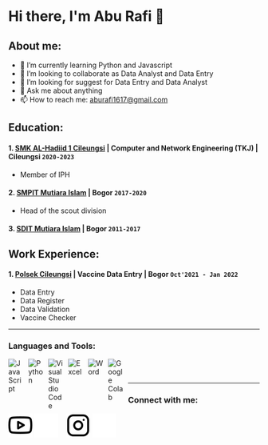 # Hi there, I'm Abu Rafi 👋
## About me:
- 🌱 I’m currently learning Python and Javascript
- 👯 I’m looking to collaborate as Data Analyst and Data Entry
- 🤔 I’m looking for suggest for Data Entry and Data Analyst
- 💬 Ask me about anything
- 📫 How to reach me: aburafi1617@gmail.com

## Education:

#### 1. [SMK AL-Hadiid 1 Cileungsi](http://alhadiid.mysch.id/) | Computer and Network Engineering (TKJ) | Cileungsi `2020-2023`
   - Member of IPH
   #### 2. [SMPIT Mutiara Islam](https://www.mutis.sch.id/) | Bogor `2017-2020`
   - Head of the scout division
   #### 3. [SDIT Mutiara Islam](https://www.mutis.sch.id/) | Bogor `2011-2017`
   
## Work Experience:
#### 1. [Polsek Cileungsi](https://polresbogor.com/tag/polsek-cileungsi/) | Vaccine Data Entry | Bogor `Oct'2021 - Jan 2022`
   - Data Entry
   - Data Register
   - Data Validation
   - Vaccine Checker
---

### Languages and Tools:

[<img align="left" alt="JavaScript" width="30px" src="https://pluspng.com/img-png/logo-javascript-png-javascript-ile-twitter-retweet-uygulamas-833.png" style="padding-right:10px;" />][webdev]
[<img align="left" alt="Python" width="30px" src="https://upload.wikimedia.org/wikipedia/commons/thumb/c/c3/Python-logo-notext.svg/110px-Python-logo-notext.svg.png?20100317150552" style="padding-right:10px;" />][webdev2]
[<img align="left" alt="Visual Studio Code" width="30px" src="https://mobilemancerblog.blob.core.windows.net/blog/2020/08/vs-code-logo-transp.png" style="padding-right:10px;" />][webdev1]
[<img align="left" alt="Excel" width="30px" src="https://play-lh.googleusercontent.com/37EzETO6gZyKmCg2kBIFX1e9gkubxZrVa5fHJ6yOaa7VvEShHjKv2RdtwnZt9Sk258s=w240-h480-rw" style="padding-right:10px;" />][webdev3]
[<img align="left" alt="Word" width="30px" src="https://play-lh.googleusercontent.com/9kABykeGovHPy-dN19lRxxnCp8IZK3Pkl8qLFNxrEe-hhKVZeiyhTBEIRUt6t-vhxQ=w240-h480-rw" style="padding-right:10px;" />][webdev3]
[<img align="left" alt="Google Colab" width="30px" src="https://forum.opennmt.net/uploads/default/original/2X/5/568c419c14aca7a2f68749c9fff9598dd1d7b5e1.png" style="padding-right:10px;" />][webdev4]

<br />
<br />

---
### Connect with me:

[![website](./img/youtube-light.svg)](https://www.youtube.com/@aburafi9608#gh-light-mode-only)
[![website](./img/youtube-dark.svg)](https://www.youtube.com/@aburafi9608#gh-dark-mode-only)
&nbsp;&nbsp;
[![website](./img/instagram-light.svg)](https://www.instagram.com/arkarim7/?hl=en#gh-light-mode-only)
[![website](./img/instagram-dark.svg)](https://www.instagram.com/arkarim7/?hl=en#gh-dark-mode-only)



[webdev]: https://www.javascript.com/
[webdev1]: https://code.visualstudio.com/
[webdev2]: https://www.python.org/
[webdev3]: https://setup.office.com/downloadoffice/
[webdev4]: https://colab.research.google.com/
